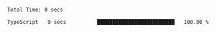 <!--START_SECTION:waka-->

```txt
Total Time: 0 secs

TypeScript   0 secs          █████████████████████████   100.00 %
```

<!--END_SECTION:waka-->
